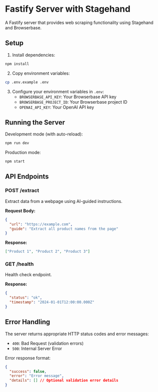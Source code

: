# Fastify Server with Stagehand

A Fastify server that provides web scraping functionality using Stagehand and Browserbase.

## Setup

1. Install dependencies:
```bash
npm install
```

2. Copy environment variables:
```bash
cp .env.example .env
```

3. Configure your environment variables in `.env`:
   - `BROWSERBASE_API_KEY`: Your Browserbase API key
   - `BROWSERBASE_PROJECT_ID`: Your Browserbase project ID
   - `OPENAI_API_KEY`: Your OpenAI API key

## Running the Server

Development mode (with auto-reload):
```bash
npm run dev
```

Production mode:
```bash
npm start
```

## API Endpoints

### POST /extract

Extract data from a webpage using AI-guided instructions.

**Request Body:**
```json
{
  "url": "https://example.com",
  "guide": "Extract all product names from the page"
}
```

**Response:**
```json
["Product 1", "Product 2", "Product 3"]
```

### GET /health

Health check endpoint.

**Response:**
```json
{
  "status": "ok",
  "timestamp": "2024-01-01T12:00:00.000Z"
}
```

## Error Handling

The server returns appropriate HTTP status codes and error messages:

- `400`: Bad Request (validation errors)
- `500`: Internal Server Error

Error response format:
```json
{
  "success": false,
  "error": "Error message",
  "details": [] // Optional validation error details
}
```